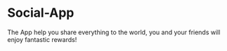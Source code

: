 # Social-App
The App help you share everything to the world, you and your friends will enjoy fantastic rewards!
